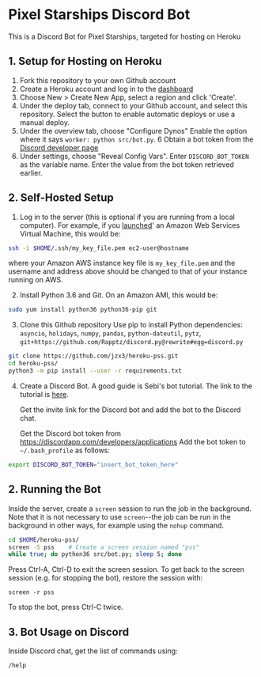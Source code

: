 # Pixel Starships Discord Bot

This is a Discord Bot for Pixel Starships, targeted for hosting on Heroku

## 1. Setup for Hosting on Heroku

1. Fork this repository to your own Github account
2. Create a Heroku account and log in to the [dashboard](https://dashboard.heroku.com)
3. Choose New > Create New App, select a region and click 'Create'.
4. Under the deploy tab, connect to your Github account, and select this repository.
   Select the button to enable automatic deploys or use a manual deploy.
5. Under the overview tab, choose "Configure Dynos"
   Enable the option where it says `worker: python src/bot.py`.
6  Obtain a bot token from the
   [Discord developer page](https://discordapp.com/developers/applications)
7. Under settings, choose "Reveal Config Vars".
   Enter `DISCORD_BOT_TOKEN` as the variable name.
   Enter the value from the bot token retrieved earlier.

## 2. Self-Hosted Setup

1. Log in to the server (this is optional if you are running from
   a local computer).  For example, if you
   [launched](https://aws.amazon.com/getting-started/tutorials/launch-a-virtual-machine)'
   an Amazon Web Services Virtual Machine, this would be:

```bash
ssh -i $HOME/.ssh/my_key_file.pem ec2-user@hostname
```

where your Amazon AWS instance key file is `my_key_file.pem`
and the username and address above should be changed to that
of your instance running on AWS.

2. Install Python 3.6 and Git.
   On an Amazon AMI, this would be:

```bash
sudo yum install python36 python36-pip git
```

3. Clone this Github repository
   Use pip to install Python dependencies:
   `asyncio`, `holidays`, `numpy`, `pandas`,
   `python-dateutil`, `pytz`,
   `git+https://github.com/Rapptz/discord.py@rewrite#egg=discord.py`

```bash
git clone https://github.com/jzx3/heroku-pss.git
cd heroku-pss/
python3 -m pip install --user -r requirements.txt
```

4. Create a Discord Bot.  A good guide is Sebi's bot tutorial.
   The link to the tutorial is [here](https://discord.gg/GWdhBSp).

   Get the invite link for the Discord bot and add the bot to the
   Discord chat.

   Get the Discord bot token from https://discordapp.com/developers/applications
   Add the bot token to `~/.bash_profile` as follows:

```bash
export DISCORD_BOT_TOKEN="insert_bot_token_here"
```

## 2. Running the Bot

Inside the server, create a `screen` session to run the job
in the background. Note that it is not necessary to use
`screen`--the job can be run in the background in other ways,
for example using the `nohup` command.

```bash
cd $HOME/heroku-pss/
screen -S pss    # Create a screen session named "pss"
while true; do python36 src/bot.py; sleep 5; done
```

Press Ctrl-A, Ctrl-D to exit the screen session.
To get back to the screen session (e.g. for stopping the bot),
restore the session with:

```
screen -r pss
```

To stop the bot, press Ctrl-C twice.

## 3. Bot Usage on Discord

Inside Discord chat, get the list of commands using:

```
/help
```
